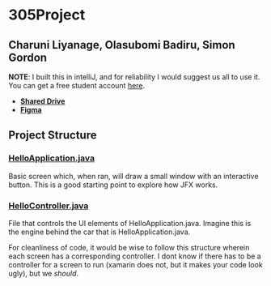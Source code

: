 # 305Project
## Charuni Liyanage, Olasubomi Badiru, Simon Gordon
**NOTE**: I built this in intelliJ, and for reliability I would suggest us all to use it. You can get a free student account [here](https://www.jetbrains.com/shop/eform/students).

- [**Shared Drive**](https://drive.google.com/drive/u/4/folders/17pPsI0dUodFR11Elx0rUWhlEYMHSzj_y)
- [**Figma**](https://www.figma.com/file/fIxuX6Z3QKXZorZJdsyKDQ/C305-APP?type=design&node-id=1%3A21&mode=design&t=JnonTP9WM99wRnpF-1)
## Project Structure

### <ins>HelloApplication.java</ins>
Basic screen which, when ran, will draw a small window with an interactive button. This is a good starting point to explore how JFX works.

### <ins>HelloController.java</ins>
File that controls the UI elements of HelloApplication.java. Imagine this is the engine behind the car that is HelloApplication.java.

For cleanliness of code, it would be wise to follow this structure wherein each screen has a corresponding controller. I dont know if there has to be a controller for a screen to run (xamarin does not, but it makes your code look ugly), but we _should_.
